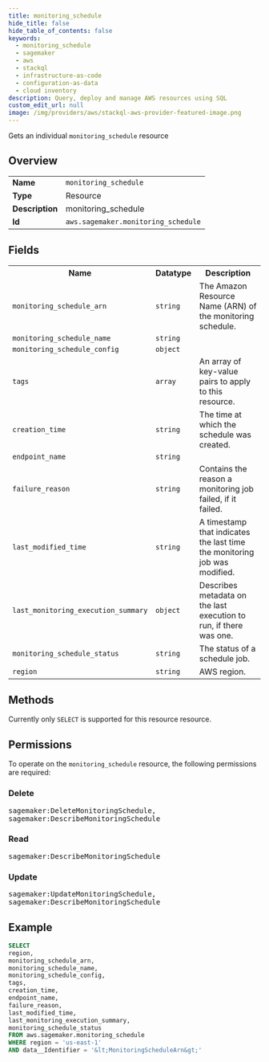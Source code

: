 ```yaml
---
title: monitoring_schedule
hide_title: false
hide_table_of_contents: false
keywords:
  - monitoring_schedule
  - sagemaker
  - aws
  - stackql
  - infrastructure-as-code
  - configuration-as-data
  - cloud inventory
description: Query, deploy and manage AWS resources using SQL
custom_edit_url: null
image: /img/providers/aws/stackql-aws-provider-featured-image.png
---
```

Gets an individual <code>monitoring_schedule</code> resource

## Overview
<table><tbody>
<tr><td><b>Name</b></td><td><code>monitoring_schedule</code></td></tr>
<tr><td><b>Type</b></td><td>Resource</td></tr>
<tr><td><b>Description</b></td><td>monitoring_schedule</td></tr>
<tr><td><b>Id</b></td><td><code>aws.sagemaker.monitoring_schedule</code></td></tr>
</tbody></table>

## Fields
<table><tbody>
<tr><th>Name</th><th>Datatype</th><th>Description</th></tr>
<tr><td><code>monitoring_schedule_arn</code></td><td><code>string</code></td><td>The Amazon Resource Name (ARN) of the monitoring schedule.</td></tr>
<tr><td><code>monitoring_schedule_name</code></td><td><code>string</code></td><td></td></tr>
<tr><td><code>monitoring_schedule_config</code></td><td><code>object</code></td><td></td></tr>
<tr><td><code>tags</code></td><td><code>array</code></td><td>An array of key-value pairs to apply to this resource.</td></tr>
<tr><td><code>creation_time</code></td><td><code>string</code></td><td>The time at which the schedule was created.</td></tr>
<tr><td><code>endpoint_name</code></td><td><code>string</code></td><td></td></tr>
<tr><td><code>failure_reason</code></td><td><code>string</code></td><td>Contains the reason a monitoring job failed, if it failed.</td></tr>
<tr><td><code>last_modified_time</code></td><td><code>string</code></td><td>A timestamp that indicates the last time the monitoring job was modified.</td></tr>
<tr><td><code>last_monitoring_execution_summary</code></td><td><code>object</code></td><td>Describes metadata on the last execution to run, if there was one.</td></tr>
<tr><td><code>monitoring_schedule_status</code></td><td><code>string</code></td><td>The status of a schedule job.</td></tr>
<tr><td><code>region</code></td><td><code>string</code></td><td>AWS region.</td></tr>

</tbody></table>

## Methods
Currently only <code>SELECT</code> is supported for this resource resource.

## Permissions

To operate on the <code>monitoring_schedule</code> resource, the following permissions are required:

### Delete
<pre>
sagemaker:DeleteMonitoringSchedule,
sagemaker:DescribeMonitoringSchedule</pre>

### Read
<pre>
sagemaker:DescribeMonitoringSchedule</pre>

### Update
<pre>
sagemaker:UpdateMonitoringSchedule,
sagemaker:DescribeMonitoringSchedule</pre>


## Example
```sql
SELECT
region,
monitoring_schedule_arn,
monitoring_schedule_name,
monitoring_schedule_config,
tags,
creation_time,
endpoint_name,
failure_reason,
last_modified_time,
last_monitoring_execution_summary,
monitoring_schedule_status
FROM aws.sagemaker.monitoring_schedule
WHERE region = 'us-east-1'
AND data__Identifier = '&lt;MonitoringScheduleArn&gt;'
```
